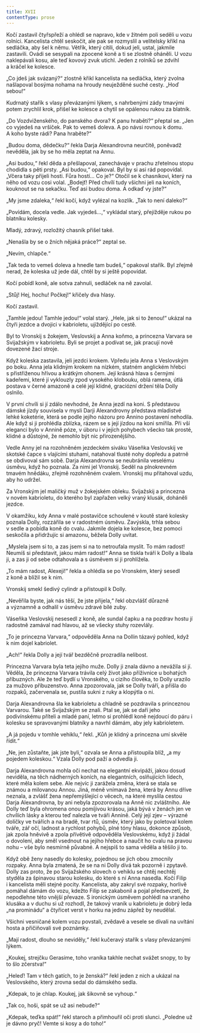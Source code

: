 ```yaml
---
title: XVII
contentType: prose
---
```


Kočí zastavil čtyřspřeží a ohlédl se napravo, kde v žitném poli seděli u vozu rolníci. Kancelista chtěl seskočit, ale pak se rozmyslil a velitelsky křikl na sedláčka, aby šel k němu. Větřík, který cítili, dokud jeli, ustal, jakmile zastavili. Ovádi se sesypali na zpocené koně a ti se zlostně oháněli. U vozu naklepávali kosu, ale teď kovový zvuk utichl. Jeden z rolníků se zdvihl a kráčel ke kolesce.

„Co jdeš jak svázaný?“ zlostně křikl kancelista na sedláčka, který zvolna našlapoval bosýma nohama na hroudy neuježděné suché cesty. „Hoď sebou!“

Kudrnatý stařík s vlasy převázanými lýkem, s nahrbenými zády tmavými potem zrychlil krok, přišel ke kolesce a chytil se opálenou rukou za blatník.

„Do Vozdviženského, do panského dvora? K panu hraběti?“ přeptal se. „Jen co vyjedeš na vršíček. Pak to vemeš doleva. A po návsi rovnou k domu. A koho byste rádi? Pana hraběte?“

„Budou doma, dědečku?“ řekla Darja Alexandrovna neurčitě, poněvadž nevěděla, jak by se ho měla zeptat na Annu.

„Asi budou,“ řekl děda a přešlapoval, zanechávaje v prachu zřetelnou stopu chodidla s pěti prsty. „Asi budou,“ opakoval. Byl by si asi rád popovídal. „Včera taky přijeli hosti. Fůra hostí… Co je?“ Otočil se k chasníkovi, který na něho od vozu cosi volal. „Bodejť! Před chvílí tudy všichni jeli na koních, kouknout se na sekačku. Teď asi budou doma. A odkaď vy jste?“

„My jsme zdaleka,“ řekl kočí, když vylézal na kozlík. „Tak to není daleko?“

„Povídám, docela vedle. Jak vyjedeš…,“ vykládal starý, přejížděje rukou po blatníku kolesky.

Mladý, zdravý, rozložitý chasník přišel také.

„Nenašla by se o žních nějaká práce?“ zeptal se.

„Nevím, chlapče.“

„Tak teda to vemeš doleva a hnedle tam budeš,“ opakoval stařík. Byl zřejmě nerad, že koleska už jede dál, chtěl by si ještě popovídat.

Kočí pobídl koně, ale sotva zahnuli, sedláček na ně zavolal.

„Stůj! Hej, hochu! Počkej!“ křičely dva hlasy.

Kočí zastavil.

„Tamhle jedou! Tamhle jedou!“ volal starý. „Hele, jak si to ženou!“ ukázal na čtyři jezdce a dvojici v kabrioletu, ujíždějící po cestě.

Byl to Vronskij s žokejem, Veslovskij a Anna koňmo, a princezna Varvara se Svijažským v kabrioletu. Byli se projet a podívat se, jak pracují nově dovezené žací stroje.

Když koleska zastavila, jeli jezdci krokem. Vpředu jela Anna s Veslovským po boku. Anna jela klidným krokem na nízkém, statném anglickém hřebci s přistřiženou hřívou a krátkým ohonem. Její krásná hlava s černými kadeřemi, které jí vyklouzly zpod vysokého klobouku, oblá ramena, útlá postava v černé amazoně a celé její klidné, graciózní držení těla Dolly oslnilo.

V první chvíli si jí zdálo nevhodné, že Anna jezdí na koni. S představou dámské jízdy souvisela v mysli Darji Alexandrovny představa mladistvé lehké koketérie, která se podle jejího názoru pro Annino postavení nehodila. Ale když si ji prohlédla zblízka, rázem se s její jízdou na koni smířila. Při vší eleganci bylo v Annině póze, v úboru i v jejích pohybech všecko tak prosté, klidné a důstojné, že nemohlo být nic přirozenějšího.

Vedle Anny jel na rozohněném jezdeckém siváku Váseňka Veslovskij ve skotské čapce s vlajícími stuhami, natahoval tlusté nohy dopředu a patrně se obdivoval sám sobě. Darja Alexandrovna se neubránila veselému úsměvu, když ho poznala. Za nimi jel Vronskij. Seděl na plnokrevném tmavém hnědáku, zřejmě rozohněném cvalem. Vronskij mu přitahoval uzdu, aby ho udržel.

Za Vronským jel maličký muž v žokejském obleku. Svijažskij a princezna v novém kabrioletu, do kterého byl zapřažen velký vraný klusák, doháněli jezdce.

V okamžiku, kdy Anna v malé postavičce schoulené v koutě staré kolesky poznala Dolly, rozzářila se v radostném úsměvu. Zavýskla, trhla sebou v sedle a pobídla koně do cvalu. Jakmile dojela ke kolesce, bez pomoci seskočila a přidržujíc si amazonu, běžela Dolly uvítat.

„Myslela jsem si to, a zas jsem si na to netroufala myslit. To mám radost! Neumíš si představit, jakou mám radost!“ Anna se tiskla tváří k Dolly a líbala ji, a zas ji od sebe odtahovala a s úsměvem si ji prohlížela.

„To mám radost, Alexeji!“ řekla a ohlédla se po Vronském, který sesedl z koně a blížil se k nim.

Vronskij smekl šedivý cylindr a přistoupil k Dolly.

„Nevěřila byste, jak nás těší, že jste přijela,“ řekl obzvlášť důrazně a významně a odhalil v úsměvu zdravé bílé zuby.

Váseňka Veslovskij nesesedl z koně, ale sundal čapku a na pozdrav hostu jí radostně zamával nad hlavou, až se všecky stuhy rozevlály.

„To je princezna Varvara,“ odpověděla Anna na Dollin tázavý pohled, když k nim dojel kabriolet.

„Ach!“ řekla Dolly a její tvář bezděčně prozradila nelibost.

Princezna Varvara byla teta jejího muže. Dolly ji znala dávno a nevážila si jí. Věděla, že princezna Varvara trávila celý život jako příživnice u bohatých příbuzných. Ale že teď bydlí u Vronského, u cizího člověka, to Dolly urazilo za mužovo příbuzenstvo. Anna zpozorovala, jak se Dolly tváří, a přišla do rozpaků, začervenala se, pustila sukni z ruky a klopýtla o ni.

Darja Alexandrovna šla ke kabrioletu a chladně se pozdravila s princeznou Varvarou. Také se Svijažským se znali. Ptal se, jak se daří jeho podivínskému příteli a mladé paní, letmo si prohlédl koně nejdoucí do páru i kolesku se spravovanými blatníky a navrhl dámám, aby jely kabrioletem.

„A já pojedu v tomhle vehiklu,“ řekl. „Kůň je klidný a princezna umí skvěle řídit.“

„Ne, jen zůstaňte, jak jste byli,“ ozvala se Anna a přistoupila blíž, „a my pojedem koleskou.“ Vzala Dolly pod paží a odvedla ji.

Darja Alexandrovna mohla oči nechat na elegantní ekvipáži, jakou dosud neviděla, na těch nádherných koních, na elegantních, oslňujících lidech, které měla kolem sebe. Ale nejvíc ji zarážela změna, která se stala se známou a milovanou Annou. Jiná, méně vnímavá žena, která by Annu dříve neznala, a zvlášť žena nepřemýšlející o věcech, na které myslila cestou Darja Alexandrovna, by ani nebyla zpozorovala na Anně nic zvláštního. Ale Dolly teď byla ohromena onou pomíjivou krásou, jaká bývá v ženách jen ve chvílích lásky a kterou teď nalezla ve tváři Annině. Celý její zjev – výrazné dolíčky ve tvářích a na bradě, tvar rtů, úsměv, který jako by poletoval kolem tváře, zář očí, ladnost a rychlost pohybů, plné tóny hlasu, dokonce způsob, jak zpola hněvivě a zpola přívětivě odpověděla Veslovskému, když ji žádal o dovolení, aby směl vsednout na jejího hřebce a naučit ho cvalu na pravou nohu – vše bylo nesmírně půvabné. A nejspíš to sama věděla a těšilo ji to.

Když obě ženy nasedly do kolesky, pojednou se jich obou zmocnily rozpaky. Anna byla zmatená, že se na ni Dolly dívá tak pozorně i zpytavě. Dolly zas proto, že po Svijažského slovech o vehiklu se chtěj nechtěj styděla za špinavou starou kolesku, do které s ní Anna nasedla. Kočí Filip i kancelista měli stejné pocity. Kancelista, aby zakryl své rozpaky, horlivě pomáhal dámám do vozu, kdežto Filip se zakabonil a pojal předsevzetí, že nepodlehne této vnější převaze. S ironickým úsměvem pohlédl na vraného klusáka a v duchu si už rozhodl, že takový vraník u kabrioletu je dobrý leda „na prominádu“ a čtyřicet verst v horku na jednu zápřež by neudělal.

Všichni vesničané kolem vozu povstali, zvědavě a vesele se dívali na uvítání hosta a přičiňovali své poznámky.

„Mají radost, dlouho se neviděly,“ řekl kučeravý stařík s vlasy převázanými lýkem.

„Koukej, strejčku Gerasime, toho vraníka takhle nechat svážet snopy, to by to šlo zčerstva!“

„Heleď! Tam v těch gatích, to je ženská?“ řekl jeden z nich a ukázal na Veslovského, který zrovna sedal do dámského sedla.

„Kdepak, to je chlap. Koukej, jak šikovně se vyhoup.“

„Tak co, hoši, spát se už asi nebude?“

„Kdepak, teďka spát!“ řekl staroch a přimhouřil oči proti slunci. „Poledne už je dávno pryč! Vemte si kosy a do toho!“
